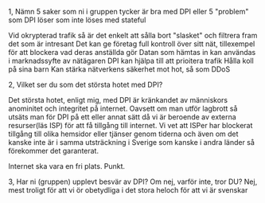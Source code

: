 

1, Nämn 5 saker som ni i gruppen tycker är bra med DPI eller 5 "problem" som DPI löser som inte löses med stateful

Vid okrypterad trafik så är det enkelt att sålla bort "slasket" och filtrera fram det som är intresant 
Det kan ge företag full kontroll över sitt nät, tillexempel för att blockera vad deras anställda gör 
Datan som hämtas in kan användas i marknadssyfte av nätägaren
DPI kan hjälpa till att prioitera trafik
Hålla koll på sina barn
Kan stärka nätverkens säkerhet mot hot, så som DDoS

2, Vilket ser du som det största hotet med DPI?

Det största hotet, enligt mig, med DPI är kränkandet av människors anominitet och integritet på internet.
Oavsett om man utför lagbrott så utsäts man för DPI på ett eller annat sätt då vi är beroende av externa resurser(läs ISP) för att 
få tillgång till internet.
Vi vet att ISPer har blockerat tillgång till olika hemsidor eller tjänser genom tiderna och även
om det kanske inte är i samma utsträckning i Sverige som kanske i andra länder så förekommer det garanterat. 

Internet ska vara en fri plats. Punkt. 



3, Har ni (gruppen) upplevt besvär av DPI? Om nej, varför inte, tror DU?
Nej, mest troligt för att vi ör obetydliga i det stora heloch för att vi är svenskar
